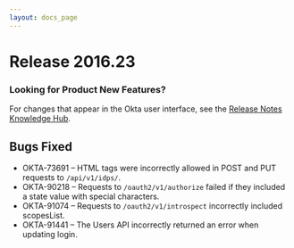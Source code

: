 ```yaml
---
layout: docs_page
---
```


# Release 2016.23

### Looking for Product New Features?

For changes that appear in the Okta user interface, see the [Release Notes Knowledge Hub](https://support.okta.com/help/articles/Knowledge_Article/Release-Notes-Knowledge-Hub).

## Bugs Fixed

* OKTA-73691 – HTML tags were incorrectly allowed in POST and PUT requests to `/api/v1/idps/`.
* OKTA-90218 – Requests to `/oauth2/v1/authorize` failed if they included a state value with special characters.
* OKTA-91074 – Requests to `/oauth2/v1/introspect` incorrectly included scopesList.
* OKTA-91441 – The Users API incorrectly returned an error when updating login. 
